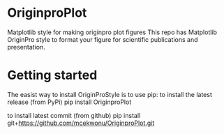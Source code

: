 # OriginproPlot
Matplotlib style for making originpro plot figures
This repo has Matplotlib OriginPro style to format your figure for scientific publications and presentation.

# Getting started
The easist way to install OriginProStyle is to use pip:
to install the latest release (from PyPi)
pip install OriginproPlot

to install latest commit (from github)
pip install git+https://github.com/mcekwonu/OriginproPlot.git

